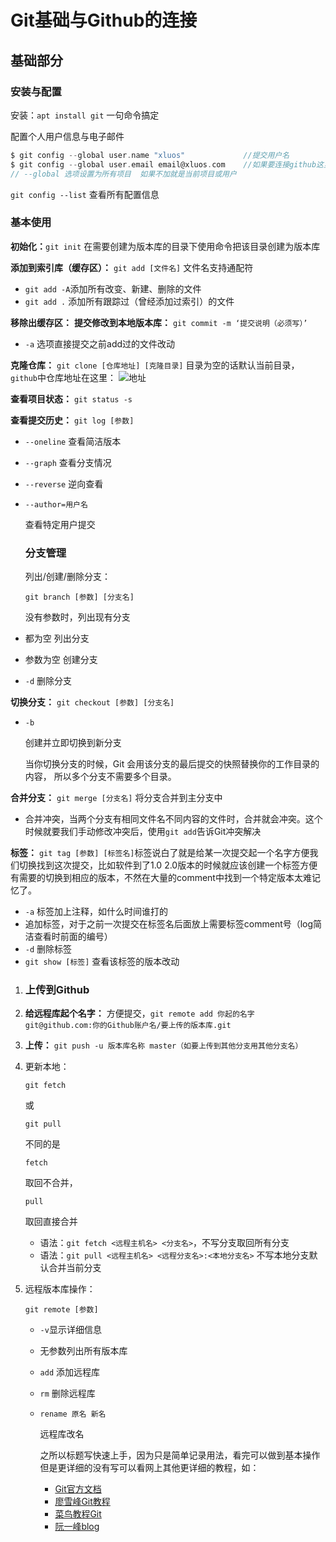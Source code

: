 # Git基础与Github的连接

## 基础部分

### 安装与配置

安装：`apt install git` 一句命令搞定

配置个人用户信息与电子邮件

```c
$ git config --global user.name "xluos"             //提交用户名
$ git config --global user.email email@xluos.com    //如果要连接github这里要和github账户邮箱一致
// --global 选项设置为所有项目  如果不加就是当前项目或用户
```

`git config --list` 查看所有配置信息

### 基本使用

**初始化：**`git init` 在需要创建为版本库的目录下使用命令把该目录创建为版本库

**添加到索引库（缓存区）：** `git add [文件名]` 文件名支持通配符

- `git add -A`添加所有改变、新建、删除的文件
- `git add .` 添加所有跟踪过（曾经添加过索引）的文件

**移除出缓存区：**
**提交修改到本地版本库：** `git commit -m ‘提交说明（必须写）’`

- `-a` 选项直接提交之前add过的文件改动

**克隆仓库：** `git clone [仓库地址] [克隆目录]` 目录为空的话默认当前目录，`github`中仓库地址在这里：
![地址](http://www.xluos.com/usr/uploads/2017/09/2666597849.png)

**查看项目状态：** `git status -s`

**查看提交历史：** `git log [参数]`

- `--oneline` 查看简洁版本

- `--graph` 查看分支情况

- `--reverse` 逆向查看

- ```
  --author=用户名
  ```

   

  查看特定用户提交

  ### 分支管理

  列出/创建/删除分支：

   

  ```
  git branch [参数] [分支名]
  ```

   

  没有参数时，列出现有分支

- 都为空 列出分支

- 参数为空 创建分支

- `-d` 删除分支

**切换分支：** `git checkout [参数] [分支名]`

- ```
  -b
  ```

   

  创建并立即切换到新分支

  当你切换分支的时候，Git 会用该分支的最后提交的快照替换你的工作目录的内容， 所以多个分支不需要多个目录。

**合并分支：** `git merge [分支名]` 将分支合并到主分支中

- 合并冲突，当两个分支有相同文件名不同内容的文件时，合并就会冲突。这个时候就要我们手动修改冲突后，使用`git add`告诉Git冲突解决

**标签：** `git tag [参数] [标签名]`标签说白了就是给某一次提交起一个名字方便我们切换找到这次提交，比如软件到了1.0 2.0版本的时候就应该创建一个标签方便有需要的切换到相应的版本，不然在大量的comment中找到一个特定版本太难记忆了。

- `-a` 标签加上注释，如什么时间谁打的
- 追加标签，对于之前一次提交在标签名后面放上需要标签comment号（log简洁查看时前面的编号）
- `-d` 删除标签
- `git show [标签]` 查看该标签的版本改动



1. ### 上传到Github

2. **给远程库起个名字：** 方便提交，`git remote add 你起的名字 git@github.com:你的Github账户名/要上传的版本库.git`

3. **上传：** `git push -u 版本库名称 master（如要上传到其他分支用其他分支名）`

4. 更新本地：

    

   ```
   git fetch
   ```

   或

   ```
   git pull
   ```

   不同的是

   ```
   fetch
   ```

   取回不合并，

   ```
   pull
   ```

   取回直接合并

   - 语法：`git fetch <远程主机名> <分支名>`，不写分支取回所有分支
   - 语法：`git pull <远程主机名> <远程分支名>:<本地分支名>` 不写本地分支默认合并当前分支

5. 远程版本库操作：

    

   ```
   git remote [参数]
   ```

   - `-v`显示详细信息

   - 无参数列出所有版本库

   - `add` 添加远程库

   - `rm` 删除远程库

   - ```shell
     rename 原名 新名
     ```

      

     远程库改名

     之所以标题写快速上手，因为只是简单记录用法，看完可以做到基本操作但是更详细的没有写可以看网上其他更详细的教程，如：

     - [Git官方文档](https://git-scm.com/docs)
     - [廖雪峰Git教程](https://www.liaoxuefeng.com/wiki/0013739516305929606dd18361248578c67b8067c8c017b000)
     - [菜鸟教程Git](http://www.runoob.com/git/git-tutorial.html)
     - [阮一峰blog](http://www.ruanyifeng.com/blog/2014/06/git_remote.html)